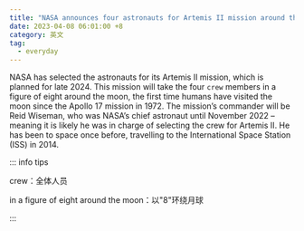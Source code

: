 ```yaml
---
title: "NASA announces four astronauts for Artemis II mission around the moon"
date: 2023-04-08 06:01:00 +8
category: 英文
tag:
  - everyday
---
```


NASA has selected the astronauts for its Artemis II mission, which is planned for late 2024. This mission will take the four `crew` members in a figure of eight around the moon, the first time humans have visited the moon since the Apollo 17 mission in 1972. The mission’s commander will be Reid Wiseman, who was NASA’s chief astronaut until November 2022 – meaning it is likely he was in charge of selecting the crew for Artemis II. He has been to space once before, travelling to the International Space Station (ISS) in 2014.

::: info tips

crew：全体人员

in a figure of eight around the moon：以"8"环绕月球

:::
